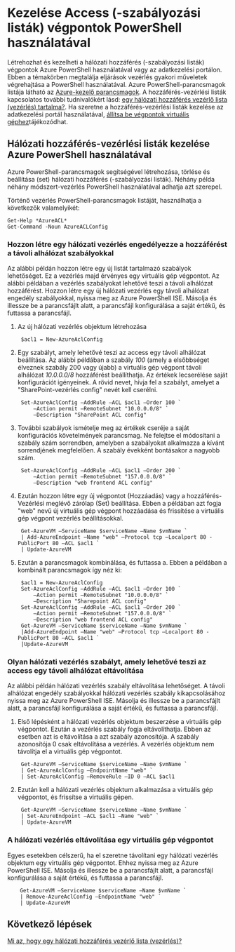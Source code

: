 <properties
   pageTitle="Kezelése Access (-szabályozási listák) végpontok PowerShell használatával"
   description="Megtudhatja, hogy miként kezelheti a hozzáférés-vezérlési listák szolgáltatást a PowerShell használatával"
   services="virtual-network"
   documentationCenter="na"
   authors="jimdial"
   manager="carmonm"
   editor="tysonn" />
<tags
   ms.service="virtual-network"
   ms.devlang="na"
   ms.topic="article"
   ms.tgt_pltfrm="na"
   ms.workload="infrastructure-services"
   ms.date="03/15/2016"
   ms.author="jdial" />

# <a name="how-to-manage-access-control-lists-acls-for-endpoints-by-using-powershell"></a>Kezelése Access (-szabályozási listák) végpontok PowerShell használatával

Létrehozhat és kezelheti a hálózati hozzáférés (-szabályozási listák) végpontok Azure PowerShell használatával vagy az adatkezelési portálon. Ebben a témakörben megtalálja eljárások vezérlés gyakori műveletek végrehajtása a PowerShell használatával. Azure PowerShell-parancsmagok listája látható az [Azure-kezelő parancsmagok](http://go.microsoft.com/fwlink/?LinkId=317721). A hozzáférés-vezérlési listák kapcsolatos további tudnivalókért lásd: [egy hálózati hozzáférés vezérlő lista (vezérlés) tartalma?](virtual-networks-acl.md). Ha szeretne a hozzáférés-vezérlési listák kezelése az adatkezelési portál használatával, [állítsa be végpontok virtuális géphez](../virtual-machines/virtual-machines-windows-classic-setup-endpoints.md)tájékozódhat.

## <a name="manage-network-acls-by-using-azure-powershell"></a>Hálózati hozzáférés-vezérlési listák kezelése Azure PowerShell használatával

Azure PowerShell-parancsmagok segítségével létrehozása, törlése és beállítása (set) hálózati hozzáférés (-szabályozási listák). Néhány példa néhány módszert-vezérlés PowerShell használatával adhatja azt szerepel.

Történő vezérlés PowerShell-parancsmagok listáját, használhatja a következők valamelyikét:

    Get-Help *AzureACL*
    Get-Command -Noun AzureACLConfig

### <a name="create-a-network-acl-with-rules-that-permit-access-from-a-remote-subnet"></a>Hozzon létre egy hálózati vezérlés engedélyezze a hozzáférést a távoli alhálózat szabályokkal

Az alábbi példán hozzon létre egy új listát tartalmazó szabályok lehetőséget. Ez a vezérlés majd érvényes egy virtuális gép végpontot. Az alábbi példában a vezérlés szabályokat lehetővé teszi a távoli alhálózat hozzáférést. Hozzon létre egy új hálózati vezérlés egy távoli alhálózat engedély szabályokkal, nyissa meg az Azure PowerShell ISE. Másolja és illessze be a parancsfájlt alatt, a parancsfájl konfigurálása a saját értékű, és futtassa a parancsfájl.

1. Az új hálózati vezérlés objektum létrehozása

        $acl1 = New-AzureAclConfig

1. Egy szabályt, amely lehetővé teszi az access egy távoli alhálózat beállítása. Az alábbi példában a szabály *100* (amely a elsőbbséget élveznek szabály 200 vagy újabb) a virtuális gép végpont távoli alhálózat *10.0.0.0/8* hozzáférést beállíthatja. Az értékek lecserélése saját konfigurációt igényeinek. A rövid nevet, hívja fel a szabályt, amelyet a "SharePoint-vezérlés config" nevét kell cserélni.

        Set-AzureAclConfig –AddRule –ACL $acl1 –Order 100 `
            –Action permit –RemoteSubnet "10.0.0.0/8" `
            –Description "SharePoint ACL config"

1. További szabályok ismételje meg az értékek cseréje a saját konfigurációs követelmények parancsmag. Ne felejtse el módosítani a szabály szám sorrendben, amelyben a szabályokat alkalmazza a kívánt sorrendjének megfelelően. A szabály évekként bontásakor a nagyobb szám.

        Set-AzureAclConfig –AddRule –ACL $acl1 –Order 200 `
            –Action permit –RemoteSubnet "157.0.0.0/8" `
            –Description "web frontend ACL config"

1. Ezután hozzon létre egy új végpontot (Hozzáadás) vagy a hozzáférés-Vezérlési meglévő zárólap (Set) beállítása. Ebben a példában azt fogja "web" nevű új virtuális gép végpont hozzáadása és frissítése a virtuális gép végpont vezérlés beállításokkal.

        Get-AzureVM –ServiceName $serviceName –Name $vmName `
        | Add-AzureEndpoint –Name "web" –Protocol tcp –Localport 80 - PublicPort 80 –ACL $acl1 `
        | Update-AzureVM

1. Ezután a parancsmagok kombinálása, és futtassa a. Ebben a példában a kombinált parancsmagok így néz ki:

        $acl1 = New-AzureAclConfig
        Set-AzureAclConfig –AddRule –ACL $acl1 –Order 100 `
            –Action permit –RemoteSubnet "10.0.0.0/8" `
            –Description "Sharepoint ACL config"
        Set-AzureAclConfig –AddRule –ACL $acl1 –Order 200 `
            –Action permit –RemoteSubnet "157.0.0.0/8" `
            –Description "web frontend ACL config"
        Get-AzureVM –ServiceName $serviceName –Name $vmName `
        |Add-AzureEndpoint –Name "web" –Protocol tcp –Localport 80 - PublicPort 80 –ACL $acl1 `
        |Update-AzureVM

### <a name="remove-a-network-acl-rule-that-permits-access-from-a-remote-subnet"></a>Olyan hálózati vezérlés szabályt, amely lehetővé teszi az access egy távoli alhálózat eltávolítása

Az alábbi példán hálózati vezérlés szabály eltávolítása lehetőséget.  A távoli alhálózat engedély szabályokkal hálózati vezérlés szabály kikapcsolásához nyissa meg az Azure PowerShell ISE. Másolja és illessze be a parancsfájlt alatt, a parancsfájl konfigurálása a saját értékű, és futtassa a parancsfájl.

1. Első lépésként a hálózati vezérlés objektum beszerzése a virtuális gép végpontot. Ezután a vezérlés szabály fogja eltávolíthatja. Ebben az esetben azt is eltávolítása a azt szabály azonosítója. A szabály azonosítója 0 csak eltávolítása a vezérlés. A vezérlés objektum nem távolítja el a virtuális gép végpontot.

        Get-AzureVM –ServiceName $serviceName –Name $vmName `
        | Get-AzureAclConfig –EndpointName "web" `
        | Set-AzureAclConfig –RemoveRule –ID 0 –ACL $acl1

1. Ezután kell a hálózati vezérlés objektum alkalmazása a virtuális gép végpontot, és frissítse a virtuális gépen.

        Get-AzureVM –ServiceName $serviceName –Name $vmName `
        | Set-AzureEndpoint –ACL $acl1 –Name "web" `
        | Update-AzureVM

### <a name="remove-a-network-acl-from-a-virtual-machine-endpoint"></a>A hálózati vezérlés eltávolítása egy virtuális gép végpontot

Egyes esetekben célszerű, ha el szeretne távolítani egy hálózati vezérlés objektum egy virtuális gép végpontot. Ehhez nyissa meg az Azure PowerShell ISE. Másolja és illessze be a parancsfájlt alatt, a parancsfájl konfigurálása a saját értékű, és futtassa a parancsfájl.

        Get-AzureVM –ServiceName $serviceName –Name $vmName `
        | Remove-AzureAclConfig –EndpointName "web" `
        | Update-AzureVM

## <a name="next-steps"></a>Következő lépések

[Mi az, hogy egy hálózati hozzáférés vezérlő lista (vezérlés)?](virtual-networks-acl.md)
